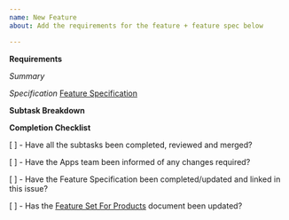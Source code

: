 ```yaml
---
name: New Feature
about: Add the requirements for the feature + feature spec below

---
```


**Requirements**

*Summary*

*Specification*
[Feature Specification](url)



**Subtask Breakdown**




**Completion Checklist**

[ ] - Have all the subtasks been completed, reviewed and merged?

[ ] - Have the Apps team been informed of any changes required?

[ ] - Have the Feature Specification been completed/updated and linked in this issue?

[ ] - Has the [Feature Set For Products](https://drive.google.com/open?id=1asotck0FQypAXDr0jpJ-xfoqI9kGv8YIGe_27O5D5gM) document been updated?

